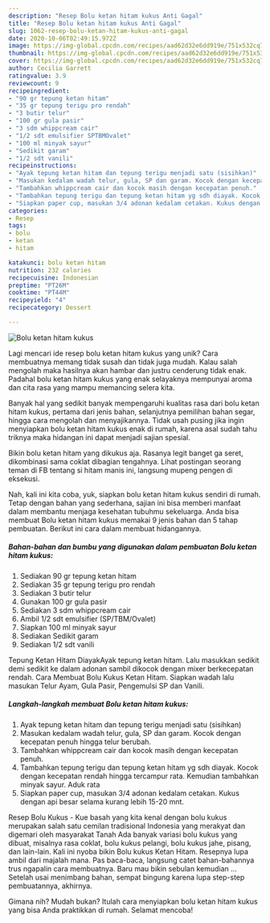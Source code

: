 ```yaml
---
description: "Resep Bolu ketan hitam kukus Anti Gagal"
title: "Resep Bolu ketan hitam kukus Anti Gagal"
slug: 1062-resep-bolu-ketan-hitam-kukus-anti-gagal
date: 2020-10-06T02:49:15.972Z
image: https://img-global.cpcdn.com/recipes/aad62d32e6dd919e/751x532cq70/bolu-ketan-hitam-kukus-foto-resep-utama.jpg
thumbnail: https://img-global.cpcdn.com/recipes/aad62d32e6dd919e/751x532cq70/bolu-ketan-hitam-kukus-foto-resep-utama.jpg
cover: https://img-global.cpcdn.com/recipes/aad62d32e6dd919e/751x532cq70/bolu-ketan-hitam-kukus-foto-resep-utama.jpg
author: Cecilia Garrett
ratingvalue: 3.9
reviewcount: 9
recipeingredient:
- "90 gr tepung ketan hitam"
- "35 gr tepung terigu pro rendah"
- "3 butir telur"
- "100 gr gula pasir"
- "3 sdm whippcream cair"
- "1/2 sdt emulsifier SPTBMOvalet"
- "100 ml minyak sayur"
- "Sedikit garam"
- "1/2 sdt vanili"
recipeinstructions:
- "Ayak tepung ketan hitam dan tepung terigu menjadi satu (sisihkan)"
- "Masukan kedalam wadah telur, gula, SP dan garam. Kocok dengan kecepatan penuh hingga telur berubah."
- "Tambahkan whippcream cair dan kocok masih dengan kecepatan penuh."
- "Tambahkan tepung terigu dan tepung ketan hitam yg sdh diayak. Kocok dengan kecepatan rendah hingga tercampur rata. Kemudian tambahkan minyak sayur. Aduk rata"
- "Siapkan paper cup, masukan 3/4 adonan kedalam cetakan. Kukus dengan api besar selama kurang lebih 15-20 mnt."
categories:
- Resep
tags:
- bolu
- ketan
- hitam

katakunci: bolu ketan hitam 
nutrition: 232 calories
recipecuisine: Indonesian
preptime: "PT26M"
cooktime: "PT44M"
recipeyield: "4"
recipecategory: Dessert

---
```



![Bolu ketan hitam kukus](https://img-global.cpcdn.com/recipes/aad62d32e6dd919e/751x532cq70/bolu-ketan-hitam-kukus-foto-resep-utama.jpg)

Lagi mencari ide resep bolu ketan hitam kukus yang unik? Cara membuatnya memang tidak susah dan tidak juga mudah. Kalau salah mengolah maka hasilnya akan hambar dan justru cenderung tidak enak. Padahal bolu ketan hitam kukus yang enak selayaknya mempunyai aroma dan cita rasa yang mampu memancing selera kita.

Banyak hal yang sedikit banyak mempengaruhi kualitas rasa dari bolu ketan hitam kukus, pertama dari jenis bahan, selanjutnya pemilihan bahan segar, hingga cara mengolah dan menyajikannya. Tidak usah pusing jika ingin menyiapkan bolu ketan hitam kukus enak di rumah, karena asal sudah tahu triknya maka hidangan ini dapat menjadi sajian spesial.

Bikin bolu ketan hitam yang dikukus aja. Rasanya legit banget ga seret, dikombinasi sama coklat dibagian tengahnya. Lihat postingan seorang teman di FB tentang si hitam manis ini, langsung mupeng pengen di eksekusi.


Nah, kali ini kita coba, yuk, siapkan bolu ketan hitam kukus sendiri di rumah. Tetap dengan bahan yang sederhana, sajian ini bisa memberi manfaat dalam membantu menjaga kesehatan tubuhmu sekeluarga. Anda bisa membuat Bolu ketan hitam kukus memakai 9 jenis bahan dan 5 tahap pembuatan. Berikut ini cara dalam membuat hidangannya.

<!--inarticleads1-->

##### Bahan-bahan dan bumbu yang digunakan dalam pembuatan Bolu ketan hitam kukus:

1. Sediakan 90 gr tepung ketan hitam
1. Sediakan 35 gr tepung terigu pro rendah
1. Sediakan 3 butir telur
1. Gunakan 100 gr gula pasir
1. Sediakan 3 sdm whippcream cair
1. Ambil 1/2 sdt emulsifier (SP/TBM/Ovalet)
1. Siapkan 100 ml minyak sayur
1. Sediakan Sedikit garam
1. Sediakan 1/2 sdt vanili


Tepung Ketan Hitam DiayakAyak tepung ketan hitam. Lalu masukkan sedikit demi sedikit ke dalam adonan sambil dikocok dengan mixer berkecepatan rendah. Cara Membuat Bolu Kukus Ketan Hitam. Siapkan wadah lalu masukan Telur Ayam, Gula Pasir, Pengemulsi SP dan Vanili. 

<!--inarticleads2-->

##### Langkah-langkah membuat Bolu ketan hitam kukus:

1. Ayak tepung ketan hitam dan tepung terigu menjadi satu (sisihkan)
1. Masukan kedalam wadah telur, gula, SP dan garam. Kocok dengan kecepatan penuh hingga telur berubah.
1. Tambahkan whippcream cair dan kocok masih dengan kecepatan penuh.
1. Tambahkan tepung terigu dan tepung ketan hitam yg sdh diayak. Kocok dengan kecepatan rendah hingga tercampur rata. Kemudian tambahkan minyak sayur. Aduk rata
1. Siapkan paper cup, masukan 3/4 adonan kedalam cetakan. Kukus dengan api besar selama kurang lebih 15-20 mnt.


Resep Bolu Kukus - Kue basah yang kita kenal dengan bolu kukus merupakan salah satu cemilan tradisional Indonesia yang merakyat dan digemari oleh masyarakat Tanah Ada banyak variasi bolu kukus yang dibuat, misalnya rasa coklat, bolu kukus pelangi, bolu kukus jahe, pisang, dan lain-lain. Kali ini nyoba bikin Bolu kukus Ketan Hitam. Resepnya lupa ambil dari majalah mana. Pas baca-baca, langsung catet bahan-bahannya trus ngapalin cara membuatnya. Baru mau bikin sebulan kemudian … Setelah usai menimbang bahan, sempat bingung karena lupa step-step pembuatannya, akhirnya. 

Gimana nih? Mudah bukan? Itulah cara menyiapkan bolu ketan hitam kukus yang bisa Anda praktikkan di rumah. Selamat mencoba!

